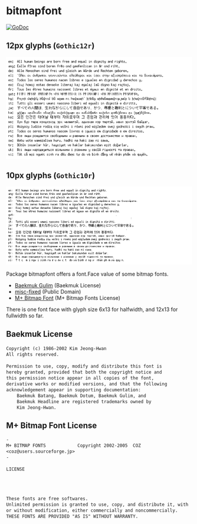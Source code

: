 # bitmapfont

[![GoDoc](https://godoc.org/github.com/hajimehoshi/bitmapfont?status.svg)](https://godoc.org/github.com/hajimehoshi/bitmapfont)

## 12px glyphs (`Gothic12r`)

![Example](example/example_12.png)

## 10px glyphs (`Gothic10r`)

![Example](example/example_10.png)

Package bitmapfont offers a font.Face value of some bitmap fonts.

   * [Baekmuk Gulim](https://kldp.net/baekmuk/) (Baekmuk License)
   * [misc-fixed](https://www.cl.cam.ac.uk/~mgk25/ucs-fonts.html) (Public Domain)
   * [M+ Bitmap Font](https://mplus-fonts.osdn.jp/mplus-bitmap-fonts/) (M+ Bitmap Fonts License)

There is one font face with glyph size 6x13 for halfwidth, and 12x13 for fullwidth so far.

## Baekmuk License

```
Copyright (c) 1986-2002 Kim Jeong-Hwan
All rights reserved.

Permission to use, copy, modify and distribute this font is
hereby granted, provided that both the copyright notice and
this permission notice appear in all copies of the font,
derivative works or modified versions, and that the following
acknowledgement appear in supporting documentation:
    Baekmuk Batang, Baekmuk Dotum, Baekmuk Gulim, and
    Baekmuk Headline are registered trademarks owned by
    Kim Jeong-Hwan.
```

## M+ Bitmap Font License

```
-
M+ BITMAP FONTS            Copyright 2002-2005  COZ <coz@users.sourceforge.jp>
-

LICENSE




These fonts are free softwares.
Unlimited permission is granted to use, copy, and distribute it, with
or without modification, either commercially and noncommercially.
THESE FONTS ARE PROVIDED "AS IS" WITHOUT WARRANTY.
```
